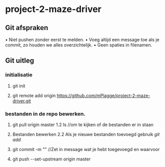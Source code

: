 # project-2-maze-driver

## Git afspraken

• Niet pushen zonder eerst te melden.
• Voeg altijd een message toe als je commit, zo houden we alles overzichtelijk.
• Geen spaties in filenamen.

## Git uitleg

### initialisatie

1. git init

2. git remote add origin https://github.com/mPlagge/project-2-maze-driver.git

### bestanden in de repo bewerken.

1. git pull origin master
1.2 ls //om te kijken of de bestanden er in staan

2. Bestanden bewerken
2.2 Als je nieuwe bestanden toevoegd gebruik *git add <filename>* 

3. git commit -m "<message>" //Zet in message wat je hebt toegevoegd en waarvoor

4. git push --set-upstream origin master
